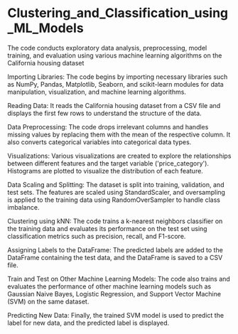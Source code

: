 # Clustering_and_Classification_using_ML_Models
The code conducts exploratory data analysis, preprocessing, model training, and evaluation using various machine learning algorithms on the California housing dataset

Importing Libraries: The code begins by importing necessary libraries such as NumPy, Pandas, Matplotlib, Seaborn, and scikit-learn modules for data manipulation, visualization, and machine learning algorithms.

Reading Data: It reads the California housing dataset from a CSV file and displays the first few rows to understand the structure of the data.

Data Preprocessing: The code drops irrelevant columns and handles missing values by replacing them with the mean of the respective column. It also converts categorical variables into categorical data types.

Visualizations: Various visualizations are created to explore the relationships between different features and the target variable ('price_category'). Histograms are plotted to visualize the distribution of each feature.

Data Scaling and Splitting: The dataset is split into training, validation, and test sets. The features are scaled using StandardScaler, and oversampling is applied to the training data using RandomOverSampler to handle class imbalance.

Clustering using kNN: The code trains a k-nearest neighbors classifier on the training data and evaluates its performance on the test set using classification metrics such as precision, recall, and F1-score.

Assigning Labels to the DataFrame: The predicted labels are added to the DataFrame containing the test data, and the DataFrame is saved to a CSV file.

Train and Test on Other Machine Learning Models: The code also trains and evaluates the performance of other machine learning models such as Gaussian Naive Bayes, Logistic Regression, and Support Vector Machine (SVM) on the same dataset.

Predicting New Data: Finally, the trained SVM model is used to predict the label for new data, and the predicted label is displayed.
